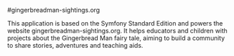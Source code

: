 #gingerbreadman-sightings.org

This application is based on the Symfony Standard Edition and powers the website gingerbreadman-sightings.org. It helps educators and children with projects about the Gingerbread Man fairy tale, aiming to build a community to share stories, adventures and teaching aids.